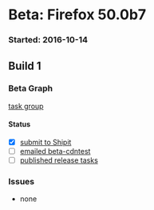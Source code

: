 # Beta: Firefox 50.0b7

### Started: 2016-10-14

## Build 1

### Beta Graph
[task group](https://tools.taskcluster.net/push-inspector/#/Mkc4BOSJRLySV1HkU3SgHw)


#### Status
- [x] [submit to Shipit](https://wiki.mozilla.org/Release:Release_Automation_on_Mercurial:Starting_a_Release#Submit_to_Ship_It)
- [ ] [emailed beta-cdntest](../how-tos/relpro.md#1-email-drivers-re-release-live-on-test-channel)
- [ ] [published release tasks](../how-tos/relpro.md#3-publish-release)

### Issues
- none


